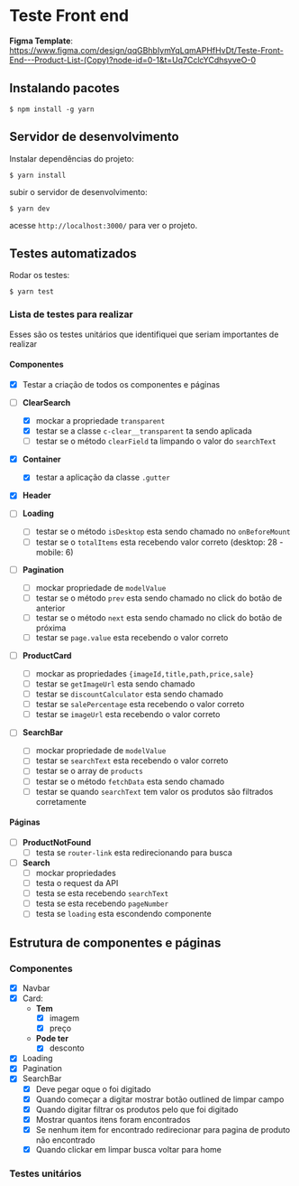 # Teste Front end
**Figma Template**: https://www.figma.com/design/qqGBhbIymYqLqmAPHfHvDt/Teste-Front-End---Product-List-(Copy)?node-id=0-1&t=Uq7CclcYCdhsyveO-0
## Instalando pacotes

```
$ npm install -g yarn
```

## Servidor de desenvolvimento

Instalar dependências do projeto:

```
$ yarn install
```

subir o servidor de desenvolvimento:

```
$ yarn dev
```

acesse `http://localhost:3000/` para ver o projeto.

## Testes automatizados

Rodar os testes:

```
$ yarn test
```

### Lista de testes para realizar

Esses são os testes unitários que identifiquei que seriam importantes de realizar

#### Componentes

- [x] Testar a criação de todos os componentes e páginas
- [ ] **ClearSearch**
  - [x] mockar a propriedade ``transparent``
  - [x] testar se a classe `c-clear__transparent` ta sendo aplicada
  - [ ] testar se o método `clearField` ta limpando o valor do `searchText`
- [x] **Container**
  - [x] testar a aplicação da classe `.gutter`
- [x] **Header**
- [ ] **Loading**
  - [ ] testar se o método `isDesktop` esta sendo chamado no `onBeforeMount`
  - [ ] testar se o `totalItems` esta recebendo valor correto (desktop: 28 - mobile: 6)
- [ ] **Pagination**
  - [ ] mockar propriedade de ``modelValue``
  - [ ] testar se o método ``prev`` esta sendo chamado no click do botão de anterior
  - [ ] testar se o método ``next`` esta sendo chamado no click do botão de próxima
  - [ ] testar se ``page.value`` esta recebendo o valor correto
- [ ] **ProductCard**

  - [ ] mockar as propriedades `{imageId,title,path,price,sale}`
  - [ ] testar se ``getImageUrl`` esta sendo chamado
  - [ ] testar se ``discountCalculator`` esta sendo chamado
  - [ ] testar se ``salePercentage`` esta recebendo o valor correto
  - [ ] testar se ``imageUrl`` esta recebendo o valor correto

- [ ] **SearchBar**
  - [ ] mockar  propriedade de ``modelValue``
  - [ ] testar se ``searchText`` esta recebendo o valor correto
  - [ ] testar se o array de ``products``
  - [ ] testar se o método ``fetchData`` esta sendo chamado
  - [ ] testar se quando ``searchText`` tem valor os produtos são filtrados corretamente

#### Páginas

- [ ] **ProductNotFound**
  - [ ] testa se ``router-link`` esta redirecionando para busca
- [ ] **Search**
  - [ ] mockar propriedades
  - [ ] testa o request da API
  - [ ] testa se esta recebendo ``searchText``
  - [ ] testa se esta recebendo ``pageNumber``
  - [ ] testa se ``loading`` esta escondendo componente

## Estrutura de componentes e páginas

### Componentes

- [x] Navbar
- [x] Card:
  - **Tem**
    - [x] imagem
    - [x] preço
  - **Pode ter**
    - [x] desconto
- [x] Loading
- [x] Pagination
- [x] SearchBar
  - [x] Deve pegar oque o foi digitado
  - [x] Quando começar a digitar mostrar botão outlined de limpar campo
  - [x] Quando digitar filtrar os produtos pelo que foi digitado
  - [x] Mostrar quantos itens foram encontrados
  - [x] Se nenhum item for encontrado redirecionar para pagina de produto não encontrado
  - [x] Quando clickar em limpar busca voltar para home

### Testes unitários

